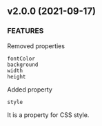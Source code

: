 ## v2.0.0 (2021-09-17)

### FEATURES

Removed properties
```
fontColor
background
width
height
```

Added property
```
style
```
It is a property for CSS style.
